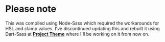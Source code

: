 # Please note

This was compiled using Node-Sass which required the workarounds for HSL and clamp values. I've discontinued updating this and rebuilt it using Dart-Sass at [**Project Theme**](https://github.com/HumanAccess/Project-theme) where I'll be working on it from now on.

